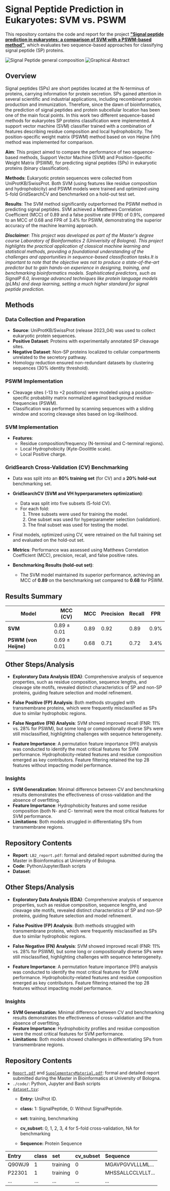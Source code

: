 
# Signal Peptide Prediction in Eukaryotes: SVM vs. PSWM

This repository contains the code and report for the project **["Signal peptide prediction in eukaryotes: a comparison of SVM with a PSWM-based method"](./Report.pdf)**, which evaluates two sequence-based approaches for classifying signal peptide (SP) proteins.

![Signal Peptide general composition](./images/SignalPeptide.png)
![Graphical Abstract](./images/GraphicalAbstract.png)


## Overview
Signal peptides (SPs) are short peptides located at the N-terminus of proteins, carrying information for protein
secretion. SPs gained attention in several scientific and industrial applications, including recombinant protein production and immunization. Therefore, since the dawn of bioinformatics, the prediction of signal peptides and protein subcellular location has been one of the main focal points. In this work two different sequence-based methods for eukaryotes SP proteins classification were implemented. A support vector machine (SVM) classifier trained with a combination of features describing residue composition and local hydrophobicity. The position-specific weight matrix (PSWM) method based on von Heijne (VH) method was implemented for comparison.

**Aim**: This project aimed to compare the performance of two sequence-based methods, Support Vector Machine (SVM) and Position-Specific Weight Matrix (PSWM), for predicting signal peptides (SPs) in eukaryotic proteins (binary classification).

**Methods**: Eukaryotic protein sequences were collected from UniProtKB/SwissProt. Both SVM (using features like residue composition and hydrophobicity) and PSWM models were trained and optimized using 5-fold GridSearchCV and benchmarked on a hold-out test set.

**Results**: The SVM method significantly outperformed the PSWM method in predicting signal peptides. SVM achieved a Matthews Correlation Coefficient (MCC) of 0.89 and a false positive rate (FPR) of 0.9%, compared to an MCC of 0.68 and FPR of 3.4% for PSWM, demonstrating the superior accuracy of the machine learning approach.

***Disclaimer**: This project was developed as part of the Master's degree course Laboratory of Bioinformatics 2 (Univerisity of Bologna). This project  highlights the practical application of classical machine learning and statistical methods, providing a foundational understanding of the challenges and opportunities in sequence-based classification tasks.It is important to note that the objective was not to produce a state-of-the-art predictor but to gain hands-on experience in designing, training, and benchmarking bioinformatics models. Sophisticated predictors, such as SignalP 6.0, leverage advanced techniques like protein language models (pLMs) and deep learning, setting a much higher standard for signal peptide prediction.*




## Methods
### **Data Collection and Preparation**
   - **Source**: UniProtKB/SwissProt (release 2023_04) was used to collect eukaryotic protein sequences.
   - **Positive Dataset**: Proteins with experimentally annotated SP cleavage sites.
   - **Negative Dataset**: Non-SP proteins localized to cellular compartments unrelated to the secretory pathway.
   - Homology reduction ensured non-redundant datasets by clustering sequences (30% identity threshold).

### **PSWM Implementation**
   - Cleavage sites (-13 to +2 positions) were modeled using a position-specific probability matrix  normalized against background residue frequencies (PSWM).
   - Classification was performed by scanning sequences with a sliding window and scoring cleavage sites based on log-likelihood.



### **SVM Implementation**
   - **Features**: 
     - Residue composition/frequency (N-terminal and C-terminal regions).
     - Local Hydrophobicity (Kyte-Doolittle scale).
     - Local Positive charge.


   

### **GridSearch Cross-Validation (CV) Benchmarking**
   - Data was split into an **80% training set** (for CV) and a **20% hold-out** benchmarking set.
     
  - **GridSearchCV (SVM and VH hyperparameters optimization)**:
       - Data was split into five subsets (5-fold CV).
       - For each fold:
         1. Three subsets were used for training the model.
         2. One subset was used for hyperparameter selection (validation).
         3. The final subset was used for testing the model.
  - Final models, optimized using CV, were retrained on the full training set and evaluated on the hold-out set.
   - **Metrics**: Performance was assessed using Matthews Correlation Coefficient (MCC), precision, recall, and false positive rates.
   
   - **Benchmarking Results (hold-out set)**:
     - The SVM model maintained its superior performance, achieving an MCC of **0.89** on the benchmarking set compared to **0.68** for PSWM.


## Results Summary

| **Model**               | **MCC (CV)**     | **MCC** | **Precision** | **Recall** | **FPR**  |
|-------------------------|----------------|--------------------|---------------|------------|----------|
| **SVM**                 | 0.89 ± 0.01    | 0.89               | 0.92          | 0.89       | 0.9%     |
| **PSWM (von Heijne)**   | 0.69 ± 0.01    | 0.68               | 0.71          | 0.72       | 3.4%     |


## Other Steps/Analysis


 
- **Exploratory Data Analysis (EDA)**: Comprehensive analysis of sequence properties, such as residue composition, sequence lengths, and cleavage site motifs, revealed distinct characteristics of SP and non-SP proteins, guiding feature selection and model refinement.

- **False Positive (FP) Analysis**: Both methods struggled with transmembrane proteins, which were frequently misclassified as SPs due to similar hydrophobic regions. 

- **False Negative (FN) Analysis**: SVM showed improved recall (FNR: 11% vs. 28% for PSWM), but some long or compositionally diverse SPs were still misclassified, highlighting challenges with sequence heterogeneity.

- **Feature Importance**: A permutation feature importance (PFI) analysis was conducted to identify the most critical features for SVM performance. Hydrophobicity-related features and residue composition emerged as key contributors. Feature filtering retained the top 28 features without impacting model performance.  

### Insights
- **SVM Generalization**: Minimal difference between CV and benchmarking results demonstrates the effectiveness of cross-validation and the absence of overfitting.
- **Feature Importance**: Hydrophobicity features and some residue composition (both N- and C- temrinal) were the most critical features for SVM performance.
- **Limitations**: Both models struggled in differentiating SPs from transmembrane regions.



## Repository Contents
- **Report**: `LB2_report.pdf`: formal and detailed report submitted during the Master in Bioinformatics at University of Bologna.
- **Code**: Python/Jupyter/Bash scripts
- **Dataset**: 


## Other Steps/Analysis


- **Exploratory Data Analysis (EDA)**: Comprehensive analysis of sequence properties, such as residue composition, sequence lengths, and cleavage site motifs, revealed distinct characteristics of SP and non-SP proteins, guiding feature selection and model refinement.

- **False Positive (FP) Analysis**: Both methods struggled with transmembrane proteins, which were frequently misclassified as SPs due to similar hydrophobic regions. 

- **False Negative (FN) Analysis**: SVM showed improved recall (FNR: 11% vs. 28% for PSWM), but some long or compositionally diverse SPs were still misclassified, highlighting challenges with sequence heterogeneity.

- **Feature Importance**: A permutation feature importance (PFI) analysis was conducted to identify the most critical features for SVM performance. Hydrophobicity-related features and residue composition emerged as key contributors. Feature filtering retained the top 28 features without impacting model performance.  

### Insights
- **SVM Generalization**: Minimal difference between CV and benchmarking results demonstrates the effectiveness of cross-validation and the absence of overfitting.
- **Feature Importance**: Hydrophobicity profiles and residue composition were the most critical features for SVM performance.
- **Limitations**: Both models showed challenges in differentiating SPs from transmembrane regions.



## Repository Contents
- [`Report.pdf`](./Report.pdf) and [`SupplementaryMaterial.pdf`](SupplementaryMaterial.pdf): formal and detailed report submitted during the Master in Bioinformatics at University of Bologna.
- `./code/`: Python, Jupyter and Bash scripts
- [`dataset.tsv`](./dataset.tsv): 
    *   **Entry:** UniProt ID.

    *   **class:** 1: SignalPeptide, 0: Without SignalPeptide.

    *   **set:** training, benchmarking

    *   **cv\_subset:** 0, 1, 2, 3, 4 for 5-fold cross-validation, NA for benchmarking

    *   **Sequence:** Protein Sequence



| Entry   | class | set      | cv_subset | Sequence  |
| :------ | :---- | :------- | :-------- | :-------|
| Q90WJ9  | 1     | training | 0         | MGAVPGVVLLLML...  |
| P22301  | 1     | training | 0         | MHSSALLCCLVLLT...  |
| ...  | ...    | ... | ...         | ...  |




